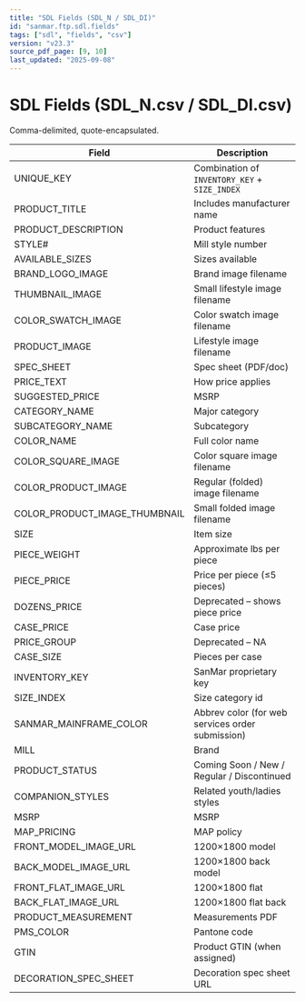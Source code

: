 ```yaml
---
title: "SDL Fields (SDL_N / SDL_DI)"
id: "sanmar.ftp.sdl.fields"
tags: ["sdl", "fields", "csv"]
version: "v23.3"
source_pdf_page: [9, 10]
last_updated: "2025-09-08"
---
```


# SDL Fields (SDL_N.csv / SDL_DI.csv)

Comma-delimited, quote-encapsulated.

| Field | Description |
|---|---|
| UNIQUE_KEY | Combination of `INVENTORY_KEY` + `SIZE_INDEX` |
| PRODUCT_TITLE | Includes manufacturer name |
| PRODUCT_DESCRIPTION | Product features |
| STYLE# | Mill style number |
| AVAILABLE_SIZES | Sizes available |
| BRAND_LOGO_IMAGE | Brand image filename |
| THUMBNAIL_IMAGE | Small lifestyle image filename |
| COLOR_SWATCH_IMAGE | Color swatch image filename |
| PRODUCT_IMAGE | Lifestyle image filename |
| SPEC_SHEET | Spec sheet (PDF/doc) |
| PRICE_TEXT | How price applies |
| SUGGESTED_PRICE | MSRP |
| CATEGORY_NAME | Major category |
| SUBCATEGORY_NAME | Subcategory |
| COLOR_NAME | Full color name |
| COLOR_SQUARE_IMAGE | Color square image filename |
| COLOR_PRODUCT_IMAGE | Regular (folded) image filename |
| COLOR_PRODUCT_IMAGE_THUMBNAIL | Small folded image filename |
| SIZE | Item size |
| PIECE_WEIGHT | Approximate lbs per piece |
| PIECE_PRICE | Price per piece (≤5 pieces) |
| DOZENS_PRICE | Deprecated – shows piece price |
| CASE_PRICE | Case price |
| PRICE_GROUP | Deprecated – NA |
| CASE_SIZE | Pieces per case |
| INVENTORY_KEY | SanMar proprietary key |
| SIZE_INDEX | Size category id |
| SANMAR_MAINFRAME_COLOR | Abbrev color (for web services order submission) |
| MILL | Brand |
| PRODUCT_STATUS | Coming Soon / New / Regular / Discontinued |
| COMPANION_STYLES | Related youth/ladies styles |
| MSRP | MSRP |
| MAP_PRICING | MAP policy |
| FRONT_MODEL_IMAGE_URL | 1200×1800 model |
| BACK_MODEL_IMAGE_URL | 1200×1800 back model |
| FRONT_FLAT_IMAGE_URL | 1200×1800 flat |
| BACK_FLAT_IMAGE_URL | 1200×1800 flat back |
| PRODUCT_MEASUREMENT | Measurements PDF |
| PMS_COLOR | Pantone code |
| GTIN | Product GTIN (when assigned) |
| DECORATION_SPEC_SHEET | Decoration spec sheet URL |
